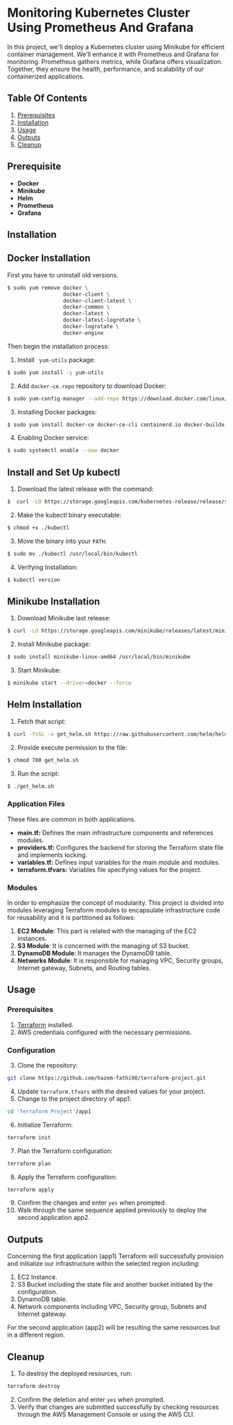 # Monitoring Kubernetes Cluster Using Prometheus And Grafana

In this project, we'll deploy a Kubernetes cluster using Minikube for efficient container management. We'll enhance it with Prometheus and Grafana for monitoring. Prometheus gathers metrics, while Grafana offers visualization. Together, they ensure the health, performance, and scalability of our containerized applications.

## Table Of Contents

1. [Prerequisites](#prerequisites)
2. [Installation](#installtion)
3. [Usage](#usage)
4. [Outputs](#outputs)
5. [Cleanup](#cleanup)

## Prerequisite

- **Docker**
- **Minikube**
- **Helm**
- **Prometheus**
- **Grafana**

## Installation

## Docker Installation

First you have to uninstall old versions. 
```bash
$ sudo yum remove docker \
                  docker-client \
                  docker-client-latest \
                  docker-common \
                  docker-latest \
                  docker-latest-logrotate \
                  docker-logrotate \
                  docker-engine
```
Then begin the installation process:

1. Install `` yum-utils`` package:
```bash 
$ sudo yum install -y yum-utils 
```
2. Add ``docker-ce.repo`` repository to download Docker:
```bash 
$ sudo yum-config-manager --add-repo https://download.docker.com/linux/centos/docker-ce.repo 
```
3. Installing Docker packages:
```bash 
$ sudo yum install docker-ce docker-ce-cli containerd.io docker-buildx-plugin docker-compose-plugin 
```
4. Enabling Docker service:
```bash 
$ sudo systemctl enable --now docker
```

## Install and Set Up kubectl

1. Download the latest release with the command:
```bash 
$  curl -LO https://storage.googleapis.com/kubernetes-release/release/$(curl -s https://storage.googleapis.com/kubernetes-release/release/stable.txt)/bin/linux/amd64/kubectl
```
2. Make the kubectl binary executable:
```bash 
$ chmod +x ./kubectl
```
3. Move the binary into your ``PATH``:
```bash 
$ sudo mv ./kubectl /usr/local/bin/kubectl
```
4. Verifying Installation:
```bash 
$ kubectl version
```

## Minikube Installation

1. Download Minikube last release:
```bash 
$ curl -LO https://storage.googleapis.com/minikube/releases/latest/minikube-linux-amd64
```
2. Install Minikube package:
```bash 
$ sudo install minikube-linux-amd64 /usr/local/bin/minikube
```
3. Start Minikube:
```bash 
$ minikube start --driver=docker --force
```

## Helm Installation

1. Fetch that script:
```bash 
$ curl -fsSL -o get_helm.sh https://raw.githubusercontent.com/helm/helm/main/scripts/get-helm-3
```
2. Provide execute permission to the file:
```bash 
$ chmod 700 get_helm.sh
```
3. Run the script:
```bash 
$ ./get_helm.sh
```

### Application Files

These files are common in both applications.
- **main.tf:** Defines the main infrastructure components and references modules.
- **providers.tf:** Configures the backend for storing the Terraform state file and implements locking.
- **variables.tf:** Defines input variables for the main module and modules.
- **terraform.tfvars:** Variables file specifying values for the project.

### Modules

In order to emphasize the concept of modularity. This project is divided into modules leveraging Terraform modules to encapsulate infrastructure code for reusability and it is partitioned as follows:
1. **EC2 Module**: This part is related with the managing of the EC2 instances.
2. **S3 Module**: It is concerned with the managing of S3 bucket.
3. **DynamoDB Module**: It manages the DynamoDB table.
4. **Networks Module**: It is responsible for managing VPC, Security groups, Internet
gateway, Subnets, and Routing tables.


## Usage

### Prerequisites

1. [Terraform](https://www.terraform.io/) installed.
2. AWS credentials configured with the necessary permissions.

### Configuration
3. Clone the repository:
```bash
git clone https://github.com/hazem-fathi98/terraform-project.git
```
4. Update `terraform.tfvars` with the desired values for your project.
5. Change to the project directory of app1:
```bash
cd 'Terraform Project'/app1
```
6. Initialize Terraform:
```bash
terraform init
```
7. Plan the Terraform configuration:
```bash
terraform plan
```
8. Apply the Terraform configuration:
```bash
terraform apply
```
9. Confirm the changes and enter `yes` when prompted.
10. Walk through the same sequence applied previously to deploy the second application app2.



## Outputs

Concerning the first application (app1) Terraform will successfully provision and initialize our infrastructure within the selected region including:
1. EC2 Instance.
2. S3 Bucket including the state file and another bucket initiated by the configuration.
3. DynamoDB table.
4. Network components including VPC, Security group, Subnets and Internet gateway.

For the second application (app2) will be resulting the same resources but in a different region.

## Cleanup

1. To destroy the deployed resources, run:
```bash
terraform destroy
```
2. Confirm the deletion and enter `yes` when prompted.
3. Verify that changes are submitted successfully by checking resources through the AWS Management Console or using the AWS CLI.
